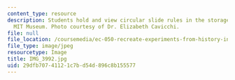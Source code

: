 ```yaml
---
content_type: resource
description: Students hold and view circular slide rules in the storage area of the
  MIT Museum. Photo courtesy of Dr. Elizabeth Cavicchi.
file: null
file_location: /coursemedia/ec-050-recreate-experiments-from-history-inform-the-future-from-the-past-galileo-january-iap-2010/29dfb70741121c7bd54d896c8b155577_IMG_3992.jpg
file_type: image/jpeg
resourcetype: Image
title: IMG_3992.jpg
uid: 29dfb707-4112-1c7b-d54d-896c8b155577
---
```

